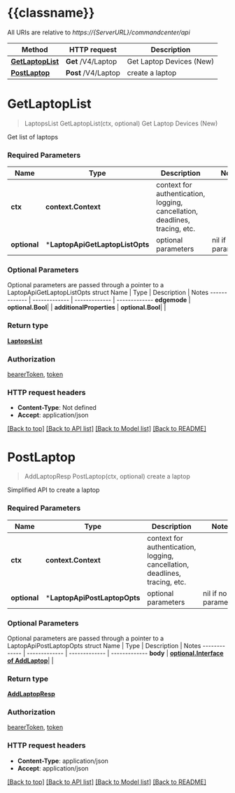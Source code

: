 # {{classname}}

All URIs are relative to *https://{ServerURL}/commandcenter/api*

Method | HTTP request | Description
------------- | ------------- | -------------
[**GetLaptopList**](LaptopApi.md#GetLaptopList) | **Get** /V4/Laptop | Get Laptop Devices (New)
[**PostLaptop**](LaptopApi.md#PostLaptop) | **Post** /V4/Laptop | create a laptop

# **GetLaptopList**
> LaptopsList GetLaptopList(ctx, optional)
Get Laptop Devices (New)

Get list of laptops

### Required Parameters

Name | Type | Description  | Notes
------------- | ------------- | ------------- | -------------
 **ctx** | **context.Context** | context for authentication, logging, cancellation, deadlines, tracing, etc.
 **optional** | ***LaptopApiGetLaptopListOpts** | optional parameters | nil if no parameters

### Optional Parameters
Optional parameters are passed through a pointer to a LaptopApiGetLaptopListOpts struct
Name | Type | Description  | Notes
------------- | ------------- | ------------- | -------------
 **edgemode** | **optional.Bool**|  | 
 **additionalProperties** | **optional.Bool**|  | 

### Return type

[**LaptopsList**](LaptopsList.md)

### Authorization

[bearerToken](../README.md#bearerToken), [token](../README.md#token)

### HTTP request headers

 - **Content-Type**: Not defined
 - **Accept**: application/json

[[Back to top]](#) [[Back to API list]](../README.md#documentation-for-api-endpoints) [[Back to Model list]](../README.md#documentation-for-models) [[Back to README]](../README.md)

# **PostLaptop**
> AddLaptopResp PostLaptop(ctx, optional)
create a laptop

Simplified API to create a laptop

### Required Parameters

Name | Type | Description  | Notes
------------- | ------------- | ------------- | -------------
 **ctx** | **context.Context** | context for authentication, logging, cancellation, deadlines, tracing, etc.
 **optional** | ***LaptopApiPostLaptopOpts** | optional parameters | nil if no parameters

### Optional Parameters
Optional parameters are passed through a pointer to a LaptopApiPostLaptopOpts struct
Name | Type | Description  | Notes
------------- | ------------- | ------------- | -------------
 **body** | [**optional.Interface of AddLaptop**](AddLaptop.md)|  | 

### Return type

[**AddLaptopResp**](AddLaptopResp.md)

### Authorization

[bearerToken](../README.md#bearerToken), [token](../README.md#token)

### HTTP request headers

 - **Content-Type**: application/json
 - **Accept**: application/json

[[Back to top]](#) [[Back to API list]](../README.md#documentation-for-api-endpoints) [[Back to Model list]](../README.md#documentation-for-models) [[Back to README]](../README.md)

